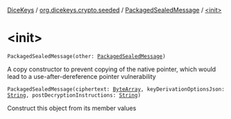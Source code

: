 [DiceKeys](../../index.md) / [org.dicekeys.crypto.seeded](../index.md) / [PackagedSealedMessage](index.md) / [&lt;init&gt;](./-init-.md)

# &lt;init&gt;

`PackagedSealedMessage(other: `[`PackagedSealedMessage`](index.md)`)`

A copy constructor to prevent copying of the native pointer, which would lead
to a use-after-dereference pointer vulnerability

`PackagedSealedMessage(ciphertext: `[`ByteArray`](https://kotlinlang.org/api/latest/jvm/stdlib/kotlin/-byte-array/index.html)`, keyDerivationOptionsJson: `[`String`](https://kotlinlang.org/api/latest/jvm/stdlib/kotlin/-string/index.html)`, postDecryptionInstructions: `[`String`](https://kotlinlang.org/api/latest/jvm/stdlib/kotlin/-string/index.html)`)`

Construct this object from its member values

